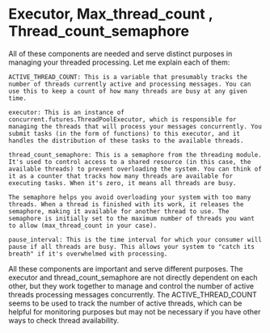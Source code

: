 # Executor, Max_thread_count , Thread_count_semaphore
  All of these components are needed and serve distinct purposes in managing your threaded processing. Let me explain each of them:

    ACTIVE_THREAD_COUNT: This is a variable that presumably tracks the number of threads currently active and processing messages. You can use this to keep a count of how many threads are busy at any given time.

    executor: This is an instance of concurrent.futures.ThreadPoolExecutor, which is responsible for managing the threads that will process your messages concurrently. You submit tasks (in the form of functions) to this executor, and it handles the distribution of these tasks to the available threads.

    thread_count_semaphore: This is a semaphore from the threading module. It's used to control access to a shared resource (in this case, the available threads) to prevent overloading the system. You can think of it as a counter that tracks how many threads are available for executing tasks. When it's zero, it means all threads are busy.

    The semaphore helps you avoid overloading your system with too many threads. When a thread is finished with its work, it releases the semaphore, making it available for another thread to use. The semaphore is initially set to the maximum number of threads you want to allow (max_thread_count in your case).

    pause_interval: This is the time interval for which your consumer will pause if all threads are busy. This allows your system to "catch its breath" if it's overwhelmed with processing.

 All these components are important and serve different purposes. The executor and thread_count_semaphore are not directly dependent on each other, but they work together to manage and control the number of active threads processing messages concurrently. The ACTIVE_THREAD_COUNT seems to be used to track the number of active threads, which can be helpful for monitoring purposes but may not be necessary if you have other ways to check thread availability.